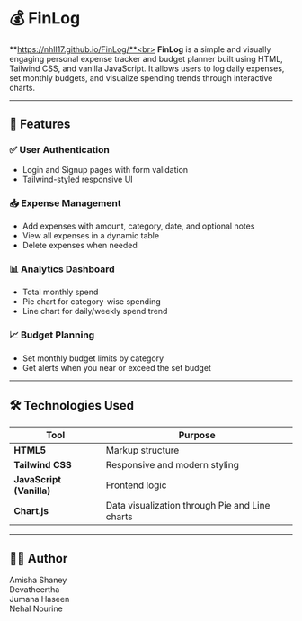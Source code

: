 # 💰 FinLog

**https://nhll17.github.io/FinLog/**<br>
**FinLog** is a simple and visually engaging personal expense tracker and budget planner built using HTML, Tailwind CSS, and vanilla JavaScript. It allows users to log daily expenses, set monthly budgets, and visualize spending trends through interactive charts.

---

## 🚀 Features

### ✅ User Authentication
- Login and Signup pages with form validation
- Tailwind-styled responsive UI

### 📥 Expense Management
- Add expenses with amount, category, date, and optional notes
- View all expenses in a dynamic table
- Delete expenses when needed

### 📊 Analytics Dashboard
- Total monthly spend
- Pie chart for category-wise spending
- Line chart for daily/weekly spend trend

### 📈 Budget Planning
- Set monthly budget limits by category
- Get alerts when you near or exceed the set budget

---

## 🛠️ Technologies Used

| Tool | Purpose |
|------|---------|
| **HTML5** | Markup structure |
| **Tailwind CSS** | Responsive and modern styling |
| **JavaScript (Vanilla)** | Frontend logic |
| **Chart.js** | Data visualization through Pie and Line charts |

---

## 👨‍💻 Author
Amisha Shaney<br>
Devatheertha<br>
Jumana Haseen<br>
Nehal Nourine

